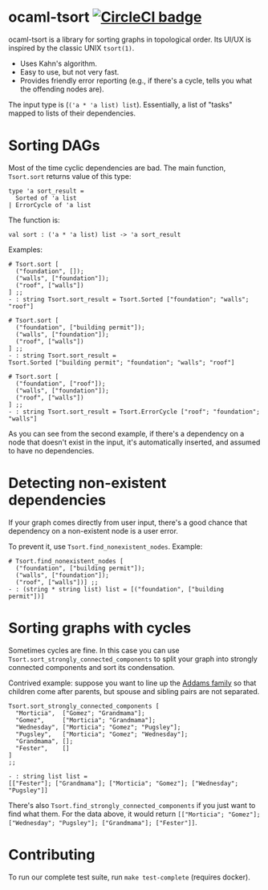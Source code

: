 ocaml-tsort [![CircleCI badge](https://circleci.com/gh/dmbaturin/ocaml-tsort.svg?style=svg)](https://app.circleci.com/pipelines/github/dmbaturin/ocaml-tsort)
===========

ocaml-tsort is a library for sorting graphs in topological order. Its UI/UX is inspired by the classic UNIX `tsort(1)`.

* Uses Kahn's algorithm.
* Easy to use, but not very fast.
* Provides friendly error reporting (e.g., if there's a cycle, tells you what the offending nodes are).

The input type is (`('a * 'a list) list`). Essentially, a list of "tasks" mapped to lists of their dependencies.

# Sorting DAGs

Most of the time cyclic dependencies are bad. The main function, `Tsort.sort` returns value of this type:

```
type 'a sort_result =
  Sorted of 'a list 
| ErrorCycle of 'a list
```

The function is:

```
val sort : ('a * 'a list) list -> 'a sort_result
```

Examples:

```
# Tsort.sort [
  ("foundation", []);
  ("walls", ["foundation"]);
  ("roof", ["walls"])
] ;;
- : string Tsort.sort_result = Tsort.Sorted ["foundation"; "walls"; "roof"]

# Tsort.sort [
  ("foundation", ["building permit"]);
  ("walls", ["foundation"]);
  ("roof", ["walls"])
] ;;
- : string Tsort.sort_result =
Tsort.Sorted ["building permit"; "foundation"; "walls"; "roof"]

# Tsort.sort [
  ("foundation", ["roof"]);
  ("walls", ["foundation"]);
  ("roof", ["walls"])
] ;;
- : string Tsort.sort_result = Tsort.ErrorCycle ["roof"; "foundation"; "walls"]
```

As you can see from the second example, if there's a dependency on a node that doesn't exist in the input,
it's automatically inserted, and assumed to have no dependencies.

# Detecting non-existent dependencies

If your graph comes directly from user input, there's a good chance that dependency on a non-existent node
is a user error.

To prevent it, use `Tsort.find_nonexistent_nodes`. Example:

```
# Tsort.find_nonexistent_nodes [
  ("foundation", ["building permit"]);
  ("walls", ["foundation"]);
  ("roof", ["walls"])] ;;
- : (string * string list) list = [("foundation", ["building permit"])]
```

# Sorting graphs with cycles

Sometimes cycles are fine. In this case you can use `Tsort.sort_strongly_connected_components` to split
your graph into strongly connected components and sort its condensation.

Contrived example: suppose you want to line up the [Addams family](https://en.wikipedia.org/wiki/The_Addams_Family)
so that children come after parents, but spouse and sibling pairs are not separated.

```
Tsort.sort_strongly_connected_components [
  "Morticia",  ["Gomez"; "Grandmama"];
  "Gomez",     ["Morticia"; "Grandmama"];
  "Wednesday", ["Morticia"; "Gomez"; "Pugsley"];
  "Pugsley",   ["Morticia"; "Gomez"; "Wednesday"];
  "Grandmama", [];
  "Fester",    []
]
;;

- : string list list =
[["Fester"]; ["Grandmama"]; ["Morticia"; "Gomez"]; ["Wednesday"; "Pugsley"]]

```

There's also `Tsort.find_strongly_connected_components` if you just want to find what them.
For the data above, it would return `[["Morticia"; "Gomez"]; ["Wednesday"; "Pugsley"]; ["Grandmama"]; ["Fester"]]`.

# Contributing

To run our complete test suite, run `make test-complete` (requires docker).
